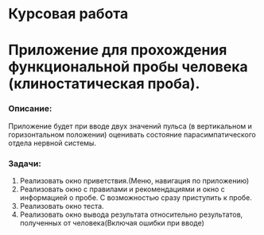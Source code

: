 # Курсовая работа
# Приложение для прохождения функциональной пробы человека (клиностатическая проба).
### Описание:
Приложение будет при вводе двух значений пульса (в вертикальном и горизонтальном положении) оценивать состояние парасимпатического отдела нервной системы.

### Задачи:
1. Реализовать окно приветствия.(Меню, навигация по приложению)
2. Реализовать окно с правилами и рекомендациями и окно с информацией о пробе. С возможностью сразу приступить к пробе.
3. Реализовать окно теста.
4. Реализовать окно вывода результата относительно результатов, полученных от человека(Включая ошибки при вводе)
